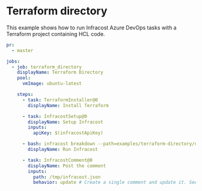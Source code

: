 # Terraform directory

This example shows how to run Infracost Azure DevOps tasks with a Terraform project containing HCL code.

[//]: <> (BEGIN EXAMPLE)
```yml
pr:
  - master

jobs:
  - job: terraform_directory
    displayName: Terraform Directory
    pool:
      vmImage: ubuntu-latest

    steps:
      - task: TerraformInstaller@0
        displayName: Install Terraform

      - task: InfracostSetup@0
        displayName: Setup Infracost
        inputs:
          apiKey: $(infracostApiKey)

      - bash: infracost breakdown --path=examples/terraform-directory/code --format=json --out-file=/tmp/infracost.json
        displayName: Run Infracost

      - task: InfracostComment@0
        displayName: Post the comment
        inputs:
          path: /tmp/infracost.json
          behavior: update # Create a single comment and update it. See https://github.com/infracost/infracost-azure-devops#comment-options for other options

```
[//]: <> (END EXAMPLE)
